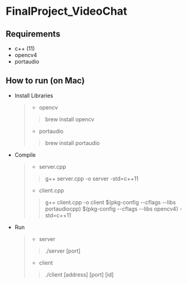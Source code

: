 # FinalProject_VideoChat
## Requirements
- c++ (11)
- opencv4
- portaudio

## How to run (on Mac)
- Install Libraries
  > - opencv
  > > brew install opencv 
  > - portaudio
  > > brew install portaudio
- Compile
  > - server.cpp
  > > g++ server.cpp -o server -std=c++11
  > - client.cpp
  > > g++ client.cpp -o client &#36;(pkg-config --cflags --libs portaudiocpp) &#36;(pkg-config --cflags --libs opencv4) -std=c++11
- Run
  > - server
  > > ./server [port]
  > - client
  > > ./client [address] [port] [id] 
